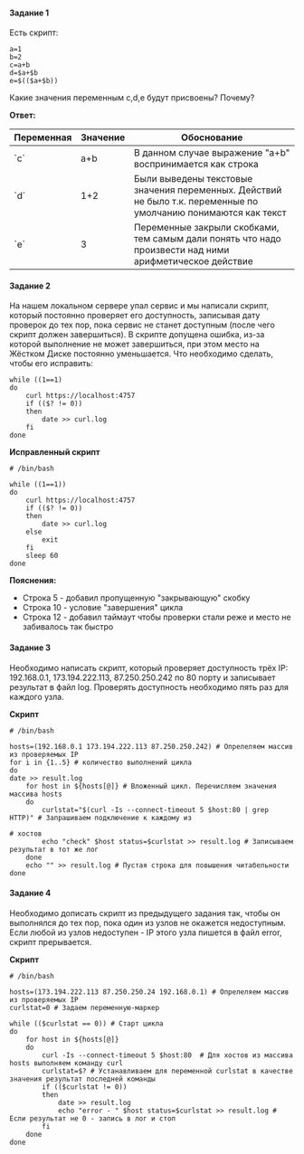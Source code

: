 #### Задание 1

Есть скрипт:

```source-shell
a=1
b=2
c=a+b
d=$a+$b
e=$(($a+$b))
```
Какие значения переменным c,d,e будут присвоены? Почему?

**Ответ:**
<table>

<thead>

<tr>

<th>Переменная</th>

<th>Значение</th>

<th>Обоснование</th>

</tr>

</thead>

<tbody>

<tr>

<td>`c`</td>

<td>a+b</td>

<td>В данном случае выражение "a+b" воспринимается как строка</td>

</tr>

<tr>

<td>`d`</td>

<td>1+2</td>

<td>Были выведены текстовые значения переменных. Действий не было т.к. переменные по умолчанию понимаются как текст</td>

</tr>

<tr>

<td>`e`</td>

<td>3</td>

<td>Переменные закрыли скобками, тем самым дали понять что надо произвести над ними арифметическое действие</td>

</tr>

</tbody>

</table>

#### Задание 2

На нашем локальном сервере упал сервис и мы написали скрипт, который постоянно проверяет его доступность, записывая дату проверок до тех пор, пока сервис не станет доступным (после чего скрипт должен завершиться). В скрипте допущена ошибка, из-за которой выполнение не может завершиться, при этом место на Жёстком Диске постоянно уменьшается. Что необходимо сделать, чтобы его исправить:
```source-shell
while ((1==1)
do
	curl https://localhost:4757
	if (($? != 0))
	then
		date >> curl.log
	fi
done
```

**Исправленный скрипт**
```source-shell
# /bin/bash

while ((1==1))
do
	curl https://localhost:4757
	if (($? != 0))
	then
		date >> curl.log
	else
	    exit
	fi
	sleep 60
done
```
**Пояснения:**
* Строка 5 - добавил пропущенную "закрывающую" скобку
* Строка 10 - условие "завершения" цикла
* Строка 12 - добавил таймаут чтобы проверки стали реже и место не забивалось так быстро

#### Задание 3

Необходимо написать скрипт, который проверяет доступность трёх IP: 192.168.0.1, 173.194.222.113, 87.250.250.242 по 80 порту и записывает результат в файл log. Проверять доступность необходимо пять раз для каждого узла.

**Скрипт**
```source-shell
# /bin/bash

hosts=(192.168.0.1 173.194.222.113 87.250.250.242) # Опрелеляем массив из проверяемых IP
for i in {1..5} # количество выполнений цикла
do
date >> result.log
    for host in ${hosts[@]} # Вложенный цикл. Перечисляем значения массива hosts
    do
        curlstat="$(curl -Is --connect-timeout 5 $host:80 | grep HTTP)" # Запрашиваем подключение к каждому из 
                                                                        # хостов
        echo "check" $host status=$curlstat >> result.log # Записываем результат в тот же лог
    done
    echo "" >> result.log # Пустая строка для повышения читабельности
done
```

#### Задание 4
Необходимо дописать скрипт из предыдущего задания так, чтобы он выполнялся до тех пор, пока один из узлов не окажется недоступным. Если любой из узлов недоступен - IP этого узла пишется в файл error, скрипт прерывается.

**Скрипт**
```source-shell
# /bin/bash

hosts=(173.194.222.113 87.250.250.24 192.168.0.1) # Опрелеляем массив из проверяемых IP
curlstat=0 # Задаем переменную-маркер

while (($curlstat == 0)) # Старт цикла
do
    for host in ${hosts[@]}
    do
        curl -Is --connect-timeout 5 $host:80  # Для хостов из массива hosts выполняем команду curl
        curlstat=$? # Устанавливаем для переменной curlstat в качестве значения результат последней команды
        if (($curlstat != 0))
        then
            date >> result.log
            echo "error - " $host status=$curlstat >> result.log # Если результат не 0 - запись в лог и стоп
        fi
    done
done
```
